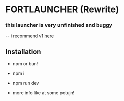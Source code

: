 # FORTLAUNCHER (Rewrite)

### this launcher is very unfinished and buggy
-- i recommend v1 [here](https://github.com/zinx28/FortServer/tree/57da7350883880e3e6f44bfb8d2248132ecc0b4e/FortLauncher)

## Installation

- npm or bun!

- npm i 
- npm run dev 
- more info like at some potujn!
